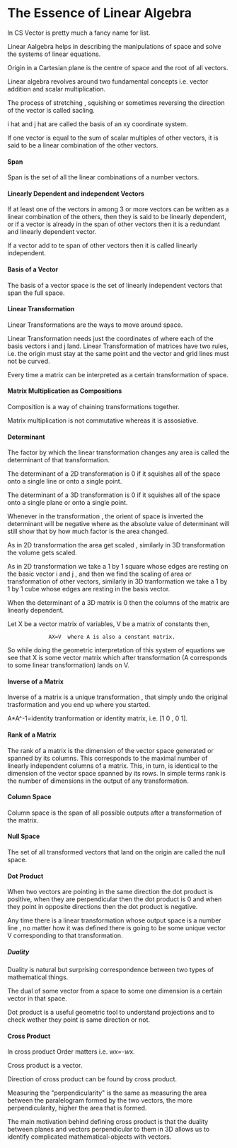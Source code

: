 # The Essence of Linear Algebra

In CS Vector is pretty much a fancy name for list.

Linear Aalgebra helps in describing the manipulations of space and solve the systems of linear equations. 

Origin in a Cartesian plane is the centre of space and the root of all vectors.

Linear algebra revolves around two fundamental concepts i.e. vector addition and scalar multiplication.

The process of stretching , squishing or sometimes reversing the direction of the vector is called sacling.

i hat and j hat are called the basis of an xy coordinate system.

If one vector is equal to the sum of scalar multiples of other vectors, it is said to be a linear combination of the other vectors. 

#### Span
Span is the set of all the linear combinations of a number vectors.

#### Linearly  Dependent and independent Vectors
If at least one of the vectors in among 3 or more vectors can be written as a linear combination of the others, then they is said to be linearly dependent, or if a vector is already in the span of other vectors then it is a redundant and linearly dependent vector.

If a vector add to te span of other vectors then it is called linearly independent.

#### Basis of a Vector
The basis of a vector space is the set of linearly independent vectors that span the full space.

#### Linear Transformation
Linear Transformations are the ways to move around space.

Linear Transformation needs just the coordinates of where each of the basis vectors i and j land.
Linear Transformation of matrices have two rules, i.e. the origin must stay at the same point and the vector and grid lines must not be curved.

Every time a matrix can be interpreted as a certain transformation of space.

#### Matrix Multiplication as Compositions
Composition is a way of chaining transformations together.

Matrix multiplication is not commutative whereas it is assosiative.


#### Determinant
The factor by which the linear transformation changes any area is called the determinant of that transformation.

The determinant of a 2D transformation is 0 if it squishes all of the space onto a single line or onto a single point.

The determinant of a 3D transformation is 0 if it squishes all of the space onto a single plane or onto a single point.

Whenever in the transformation , the orient of space is inverted the determinant will be negative where as the absolute value of determinant will still show that by how much factor is the area changed.

As in 2D transformation the area get scaled , similarly in 3D transformation the volume gets scaled.

As in 2D transformation we take a 1 by 1 square whose edges are resting on the basic vector i and j , and then we find the scaling of area or transformation of other vectors, similarly in 3D tranformation we take a 1 by 1 by 1 cube whose edges are resting in the basis vector.

When the determinant of a 3D matrix is 0 then the columns of the matrix are linearly dependent.

Let X be a vector matrix of variables, V be a matrix of constants then, 

                 AX=V  where A is also a constant matrix.
                 
So while doing the geometric interpretation of this system of equations we see that X is some vector matrix which after transformation (A corresponds to some linear transformation) lands on V.


#### Inverse of a Matrix
Inverse of a matrix is a unique transformation , that simply undo the original trasformation and you end up where you started.

A*A^-1=identity tranformation or identity matrix, i.e. [1 0 , 0 1].


#### Rank of a Matrix
The rank of a matrix  is the dimension of the vector space generated or spanned by its columns. This corresponds to the maximal number of linearly independent columns of a matrix. This, in turn, is identical to the dimension of the vector space spanned by its rows. In simple terms rank is the number of dimensions in the output of any transformation.


#### Column Space
Column space is the span of all possible outputs after a transformation of the matrix.


#### Null Space
The set of all transformed vectors that land on the origin are called the null space. 


#### Dot Product
When two vectors are pointing in the same direction the dot product is positive, when they are perpendicular then the dot product is 0 and when they point in opposite directions then the dot product is negative. 

Any time there is a linear transformation whose output space is a number line , no matter how it was defined there is going to be some unique vector V corresponding to that transformation.


##### Duality
Duality is natural but surprising correspondence between two types of mathematical things.

The dual of some vector from a space to some one dimension is a certain vector in that space.

Dot product is a useful geometric tool to understand projections and to check wether they point is same direction or not.


#### Cross Product
In cross product Order matters i.e. w*x=-w*x.

Cross product is a vector.

Direction of cross product can be found by cross product.

Measuring the "perpendicularity" is the same as measuring the area between the paralelogram formed by the two vectors, the more perpendicularity, higher the area that is formed.

The main motivation behind defining cross product is that the duality between planes and vectors perpendicular to them in 3D allows us to identify complicated mathematical-objects with vectors.

